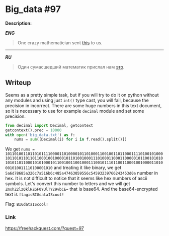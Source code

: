# Big_data #97
**Description:**

***ENG***
> One crazy mathematician sent [this](https://drive.google.com/open?id=1Rcen5GJ0t-mdKfB-_GmlBuiJAmXOFiwR) to us.

---

***RU***
> Один сумасшедший математик прислал нам [это](https://drive.google.com/open?id=1Rcen5GJ0t-mdKfB-_GmlBuiJAmXOFiwR).

## Writeup

Seems as a pretty simple task, but if you will try to do it on python without any modules and using just `int()` type cast, you will fail, because the precision in incorrect. There are some huge numbers in this text document, so it is necessary to use for example `decimal` module and set some precision.

```python
from decimal import Decimal, getcontext
getcontext().prec = 10000
with open('big_data.txt') as f:
    nums = sum([Decimal(i) for i in f.read().split()])
```

We get `nums = 101101001101101011110000110100001011010001100100110110001111010010100010110101101101100010010000101101001000111010001100011000001011001010101010110110001010100010110010011001000111001011101100110001001000011010001010011110100001010` and treating it like binary, we get `5a6d78685a326c7a516b6c485a47463059556c54593239766243453d0a` number in hex. It is not difficult to notice that it seems like hex numbers of ascii symbols. Let's convert this number to letters and we will get `ZmxhZ2lzQklHZGF0YUlTY29vbCE=` that is base64. And the base64-encrypted text is `flagisBIGdataIScool!`

Flag: `BIGdataIScool!`

### Link

https://freehackquest.com/?quest=97
